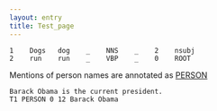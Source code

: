 ```yaml
---
layout: entry
title: Test_page
---
```


~~~ conllx
1    Dogs   dog    _    NNS    _    2    nsubj
2    run    run    _    VBP    _    0    ROOT
~~~


Mentions of person names are annotated as [PERSON]()

~~~ ann
Barack Obama is the current president.
T1 PERSON 0 12 Barack Obama
~~~
